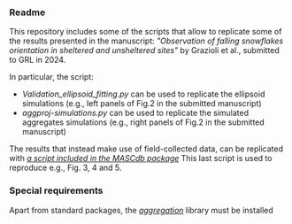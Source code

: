 ### Readme

This repository includes some of the scripts that allow to replicate some of the results presented in the manuscript:
*"Observation of falling snowflakes orientation in sheltered and unsheltered sites"* by Grazioli et al., submitted to GRL in 2024.

In particular, the script:

- *Validation_ellipsoid_fitting.py* can be used to replicate the ellipsoid simulations (e.g., left panels of Fig.2 in the submitted manuscript)
- *aggproj-simulations.py* can be used to replicate the simulated aggregates simulations (e.g., right panels of Fig.2 in the submitted manuscript)

The results that instead make use of field-collected data, can be replicated with *[a script included in the MASCdb package](https://github.com/ltelab/pymascdb/blob/master/tutorial/07_orientation.py)*
This last script is used to reproduce e.g., Fig. 3, 4 and 5. 

### Special requirements
Apart from standard packages, the *[aggregation](https://github.com/jleinonen/aggregation)* library must be installed
